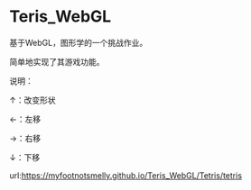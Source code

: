 # Teris_WebGL
基于WebGL，图形学的一个挑战作业。

简单地实现了其游戏功能。

说明：

↑：改变形状

←：左移

→：右移

↓：下移


url:https://myfootnotsmelly.github.io/Teris_WebGL/Tetris/tetris
